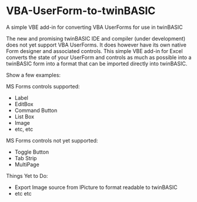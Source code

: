 # VBA-UserForm-to-twinBASIC
A simple VBE add-in for converting VBA UserForms for use in twinBASIC

The new and promising twinBASIC IDE and compiler (under development) does not yet support VBA UserForms. It does however have its own native Form designer and associated controls. This simple VBE add-in for Excel converts the state of your UserForm and controls as much as possible into a twinBASIC form into a format that can be imported directly into twinBASIC.

Show a few examples:

MS Forms controls supported:
- Label
- EditBox
- Command Button
- List Box
- Image
- etc, etc

MS Forms controls not yet supported:
- Toggle Button
- Tab Strip
- MultiPage

Things Yet to Do:
- Export Image source from IPicture to format readable to twinBASIC
- etc etc
